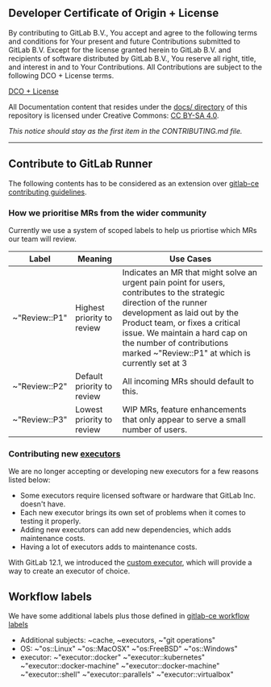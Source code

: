 ## Developer Certificate of Origin + License

By contributing to GitLab B.V., You accept and agree to the following terms and
conditions for Your present and future Contributions submitted to GitLab B.V.
Except for the license granted herein to GitLab B.V. and recipients of software
distributed by GitLab B.V., You reserve all right, title, and interest in and to
Your Contributions. All Contributions are subject to the following DCO + License
terms.

[DCO + License](https://gitlab.com/gitlab-org/dco/blob/master/README.md)

All Documentation content that resides under the [docs/ directory](/docs) of this
repository is licensed under Creative Commons:
[CC BY-SA 4.0](https://creativecommons.org/licenses/by-sa/4.0/).

_This notice should stay as the first item in the CONTRIBUTING.md file._

---

## Contribute to GitLab Runner

The following contents has to be considered as an extension over [gitlab-ce contributing guidelines](https://docs.gitlab.com/ce/development/contributing/index.html).

### How we prioritise MRs from the wider community

Currently we use a system of scoped labels to help us priortise which MRs our team will review. 

| Label | Meaning | Use Cases |
| ---- | ----- | ----- |
| ~"Review::P1" | Highest priority to review | Indicates an MR that might solve an urgent pain point for users, contributes to the strategic direction of the runner development as laid out by the Product team, or fixes a critical issue. We maintain a hard cap on the number of contributions marked ~"Review::P1" at which is currently set at 3|
| ~"Review::P2" | Default priority to review | All incoming MRs should default to this. |
| ~"Review::P3" | Lowest priority to review | WIP MRs, feature enhancements that only appear to serve a small number of users. |

### Contributing new [executors](https://docs.gitlab.com/runner/#selecting-the-executor)

We are no longer accepting or developing new executors for a few
reasons listed below:

- Some executors require licensed software or hardware that GitLab Inc.
  doesn't have.
- Each new executor brings its own set of problems when it comes to
  testing it properly.
- Adding new executors can add new dependencies, which adds maintenance costs.
- Having a lot of executors adds to maintenance costs.

With GitLab 12.1, we introduced the [custom
executor](https://gitlab.com/gitlab-org/gitlab-runner/issues/2885),
which will provide a way to create an executor of choice.

## Workflow labels

We have some additional labels plus those defined in [gitlab-ce workflow labels](https://docs.gitlab.com/ce/development/contributing/issue_workflow.html)

- Additional subjects: ~cache, ~executors, ~"git operations"
- OS: ~"os::Linux" ~"os::MacOSX" ~"os:FreeBSD" ~"os::Windows" 
- executor: ~"executor::docker" ~"executor::kubernetes" ~"executor::docker\-machine" ~"executor::docker\-machine" ~"executor::shell" ~"executor::parallels" ~"executor::virtualbox" 


